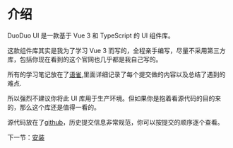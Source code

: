 # 介绍

DuoDuo UI 是一款基于 Vue 3 和 TypeScript 的 UI 组件库。

这款组件库其实是我为了学习 Vue 3 而写的，全程亲手编写，尽量不采用第三方库，包括你现在看到的这个官网也几乎都是我自己写的。

所有的学习笔记放在了[语雀](https://www.yuque.com/jiangdaoran/gt5tss/faonoe),里面详细记录了每个提交做的内容以及总结了遇到的难点.

所以强烈不建议你将此 UI 库用于生产环境。但如果你是抱着看源代码的目的来的，那么这个库还是值得一看的。

源代码放在了[github](https://github.com/DDB324/duoduo-ui-vue3)，历史提交信息非常规范，你可以按提交的顺序逐个查看。


下一节：[安装](#/doc/install)